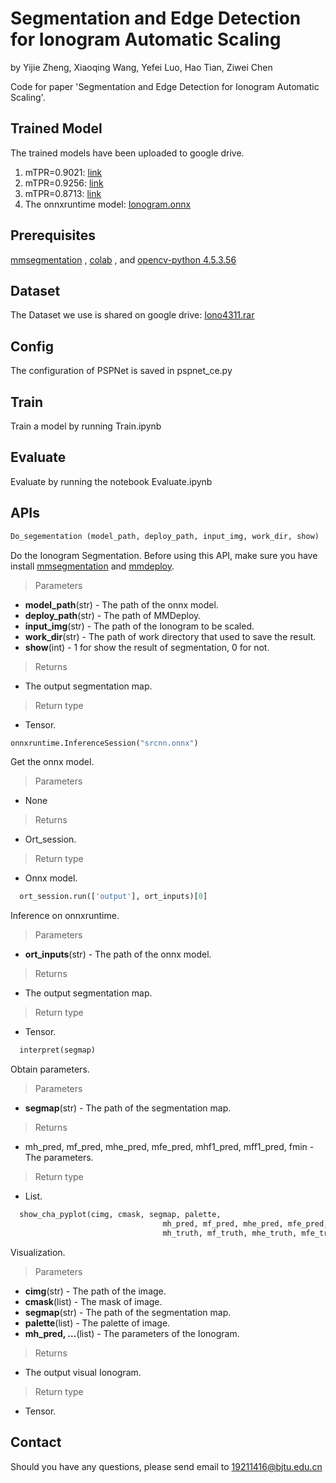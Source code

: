 # Segmentation and Edge Detection for Ionogram Automatic Scaling
by Yijie Zheng, Xiaoqing Wang, Yefei Luo, Hao Tian, Ziwei Chen 

Code for paper 'Segmentation and Edge Detection for Ionogram Automatic Scaling'.
## Trained Model
The trained models have been uploaded to google drive.
1. mTPR=0.9021: [link](https://drive.google.com/file/d/1-0__f4pK5-wvBfFB0XFOB0d13N9Gyh2k/view?usp=sharing)
2. mTPR=0.9256: [link](https://drive.google.com/file/d/1-BF3YO9QeT1SmhDjHjvWOmyNnLP-hKDL/view?usp=sharing)
3. mTPR=0.8713: [link](https://drive.google.com/file/d/1-4Dgu8Ff5CijDMJFwRf89c2XAEfukTlp/view?usp=sharing)
4. The onnxruntime model: [Ionogram.onnx](https://drive.google.com/file/d/1FHzDqeDSI2w9hBmtRwL9NKWW9ciFXtQM/view?usp=sharing)
## Prerequisites
[mmsegmentation](https://github.com/open-mmlab/mmsegmentation) , [colab](https://colab.research.google.com/) , and [opencv-python 4.5.3.56](https://opencv.org) 
## Dataset
The Dataset we use is shared on google drive: [Iono4311.rar](https://drive.google.com/file/d/1MZUonB6E0o7lq_NndI-F3PEVkQH3C8pz/view?usp=sharing)
## Config
The configuration of PSPNet is saved in pspnet_ce.py
## Train
Train a model by running Train.ipynb
## Evaluate
Evaluate by running the notebook Evaluate.ipynb
## APIs

```Python
Do_segementation (model_path, deploy_path, input_img, work_dir, show) 
```
  Do the Ionogram Segmentation. Before using this API, make sure you have install [mmsegmentation](https://github.com/open-mmlab/mmsegmentation) and [mmdeploy](https://github.com/open-mmlab/mmdeploy/).  
> Parameters  
  - **model_path**(str) - The path of the onnx model.  
  - **deploy_path**(str) - The path of MMDeploy.  
  - **input_img**(str) - The path of the Ionogram to be scaled.  
  - **work_dir**(str) - The path of work directory that used to save the result.  
  - **show**(int) - 1 for show the result of segmentation, 0 for not.  
> Returns  
  - The output segmentation map.  
> Return type  
  - Tensor.  
 
  
```Python
onnxruntime.InferenceSession("srcnn.onnx") 
```  
Get the onnx model.  
> Parameters 
 - None
> Returns  
 - Ort_session.
> Return type  
 - Onnx model.  
  

```Python
  ort_session.run(['output'], ort_inputs)[0]
```
  Inference on onnxruntime.  
> Parameters
  - **ort_inputs**(str) - The path of the onnx model.  
> Returns  
  - The output segmentation map.  
> Return type  
  - Tensor.  


```Python
  interpret(segmap)
```
  Obtain parameters.   
> Parameters
  - **segmap**(str) - The path of the segmentation map.  
> Returns  
  - mh_pred, mf_pred, mhe_pred, mfe_pred, mhf1_pred, mff1_pred, fmin - The parameters. 
> Return type  
  - List.


```Python
  show_cha_pyplot(cimg, cmask, segmap, palette,
                                  mh_pred, mf_pred, mhe_pred, mfe_pred, mhf1_pred, mff1_pred, fmin_pred,
                                  mh_truth, mf_truth, mhe_truth, mfe_truth, mhf1_truth, mff1_truth, fmin_truth))
```
  Visualization.  
> Parameters
  - **cimg**(str) - The path of the image.  
  - **cmask**(list) - The mask of image.
  - **segmap**(str) - The path of the segmentation map.
  - **palette**(list) - The palette of image.
  - **mh_pred, ...**(list) - The parameters of the Ionogram.
> Returns  
  - The output visual Ionogram.    
> Return type  
  - Tensor.
  
## Contact
Should you have any questions, please send email to 19211416@bjtu.edu.cn
